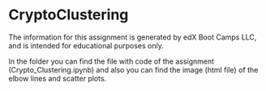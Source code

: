 # CryptoClustering

The information for this assignment is generated by edX Boot Camps LLC, and is intended for educational purposes only.

In the folder you can find the file with code of the assignment (Crypto_Clustering.ipynb) and also you can find the image (html file) of the elbow lines and scatter plots.

